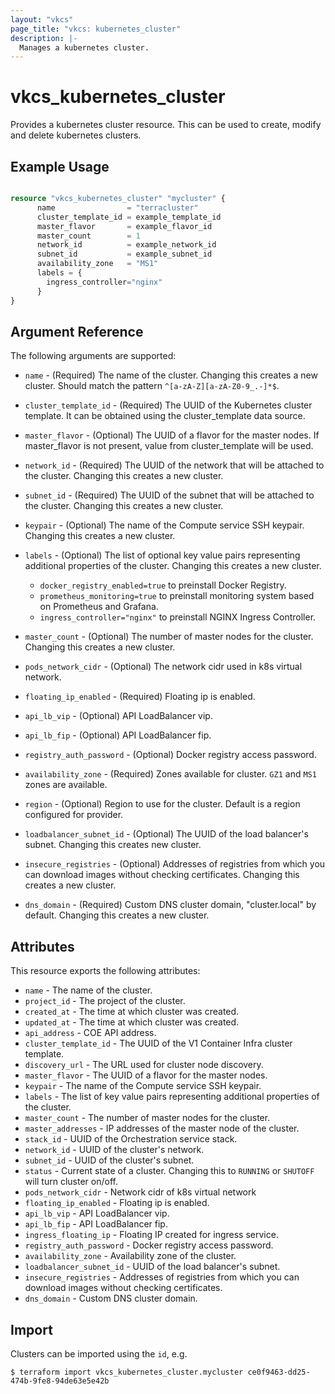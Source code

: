 ```yaml
---
layout: "vkcs"
page_title: "vkcs: kubernetes_cluster"
description: |-
  Manages a kubernetes cluster.
---
```


# vkcs\_kubernetes\_cluster

Provides a kubernetes cluster resource. This can be used to create, modify and delete kubernetes clusters.

## Example Usage

```terraform

resource "vkcs_kubernetes_cluster" "mycluster" {
      name                = "terracluster"
      cluster_template_id = example_template_id
      master_flavor       = example_flavor_id
      master_count        = 1
      network_id          = example_network_id
      subnet_id           = example_subnet_id
      availability_zone   = "MS1"
      labels = {
        ingress_controller="nginx"
      }
}
```

## Argument Reference

The following arguments are supported:

* `name` - (Required) The name of the cluster. Changing this creates a new cluster. Should match the pattern `^[a-zA-Z][a-zA-Z0-9_.-]*$`.

* `cluster_template_id` - (Required) The UUID of the Kubernetes cluster
    template. It can be obtained using the cluster_template data source.

* `master_flavor` - (Optional) The UUID of a flavor for the master nodes.
 If master_flavor is not present, value from cluster_template will be used.

* `network_id` - (Required) The UUID of the network that will be attached to the cluster.
 Changing this creates a new cluster.

* `subnet_id` - (Required) The UUID of the subnet that will be attached to the cluster.
 Changing this creates a new cluster.

* `keypair` - (Optional) The name of the Compute service SSH keypair. Changing
    this creates a new cluster.

* `labels` - (Optional) The list of optional key value pairs representing additional
    properties of the cluster. Changing this creates a new cluster.
  * `docker_registry_enabled=true` to preinstall Docker Registry.
  * `prometheus_monitoring=true` to preinstall monitoring system based on Prometheus and Grafana.
  * `ingress_controller="nginx"` to preinstall NGINX Ingress Controller.

* `master_count` - (Optional) The number of master nodes for the cluster.
    Changing this creates a new cluster.
    
* `pods_network_cidr` - (Optional) The network cidr used in k8s virtual network.

* `floating_ip_enabled` - (Required) Floating ip is enabled.

* `api_lb_vip` - (Optional) API LoadBalancer vip.

* `api_lb_fip` - (Optional) API LoadBalancer fip.

* `registry_auth_password` - (Optional) Docker registry access password.

* `availability_zone` - (Required) Zones available for cluster. `GZ1` and `MS1` zones are available.

* `region` - (Optional) Region to use for the cluster. Default is a region configured for provider.

* `loadbalancer_subnet_id` - (Optional) The UUID of the load balancer's subnet. Changing this creates new cluster.

* `insecure_registries` - (Optional) Addresses of registries from which you can download images without checking 
certificates. Changing this creates a new cluster.

* `dns_domain` - (Required) Custom DNS cluster domain, "cluster.local" by default. Changing this creates a new cluster.

## Attributes

This resource exports the following attributes:

* `name` - The name of the cluster.
* `project_id` - The project of the cluster.
* `created_at` - The time at which cluster was created.
* `updated_at` - The time at which cluster was created.
* `api_address` - COE API address.
* `cluster_template_id` - The UUID of the V1 Container Infra cluster template.
* `discovery_url` - The URL used for cluster node discovery.
* `master_flavor` - The UUID of a flavor for the master nodes. 
* `keypair` - The name of the Compute service SSH keypair.
* `labels` - The list of key value pairs representing additional properties of
                 the cluster.
* `master_count` - The number of master nodes for the cluster.
* `master_addresses` - IP addresses of the master node of the cluster.
* `stack_id` - UUID of the Orchestration service stack.
* `network_id` - UUID of the cluster's network.
* `subnet_id` - UUID of the cluster's subnet.
* `status` - Current state of a cluster. Changing this to `RUNNING` or `SHUTOFF` will turn cluster on/off.
* `pods_network_cidr` - Network cidr of k8s virtual network
* `floating_ip_enabled` - Floating ip is enabled.
* `api_lb_vip` - API LoadBalancer vip.
* `api_lb_fip` - API LoadBalancer fip.
* `ingress_floating_ip` - Floating IP created for ingress service.
* `registry_auth_password` - Docker registry access password.
* `availability_zone` - Availability zone of the cluster.
* `loadbalancer_subnet_id` - UUID of the load balancer's subnet.
* `insecure_registries` - Addresses of registries from which you can download images without checking certificates.
* `dns_domain` - Custom DNS cluster domain.

## Import

Clusters can be imported using the `id`, e.g.

```
$ terraform import vkcs_kubernetes_cluster.mycluster ce0f9463-dd25-474b-9fe8-94de63e5e42b
```